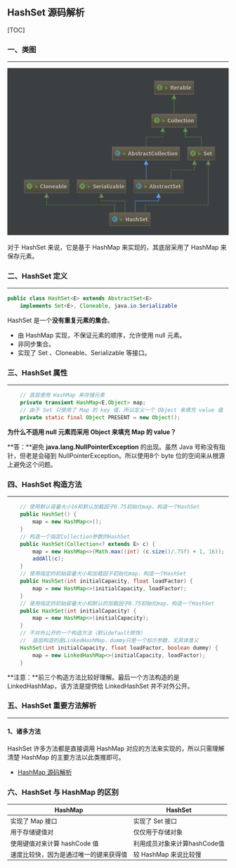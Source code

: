 ## HashSet 源码解析

[TOC]

### 一、类图

-------------------------

![HashSet 类图](../image/_005.png)

对于 HashSet 来说，它是基于 HashMap 来实现的，其底层采用了 HashMap 来保存元素。



### 二、HashSet 定义

---------------------------------------

```java
public class HashSet<E> extends AbstractSet<E>
    implements Set<E>, Cloneable, java.io.Serializable
```

HashSet 是一个**没有重复元素的集合**。

- 由 HashMap 实现，不保证元素的顺序，允许使用 null 元素。
- 非同步集合。
- 实现了 Set 、Cloneable、Serializable 等接口。



### 三、HashSet 属性

---------------------

```java
	// 底层使用 HashMap 来存储元素
	private transient HashMap<E,Object> map;
	// 由于 Set 只使用了 Map 的 key 值，所以定义一个 Object 来填充 value 值
    private static final Object PRESENT = new Object();
```

**为什么不适用 null 元素而采用 Object 来填充 Map 的 value？**

**答：**避免 **java.lang.NullPointerException** 的出现。虽然 Java 号称没有指针，但老是会碰到 NullPointerException。所以使用8个 byte 位的空间来从根源上避免这个问题。



### 四、HashSet 构造方法

----------------------------

```java
	// 使用默认容量大小16和默认加载因子0.75初始化map，构造一个HashSet 
    public HashSet() {
        map = new HashMap<>();
    }
	// 构造一个指定Collection参数的HashSet
    public HashSet(Collection<? extends E> c) {
        map = new HashMap<>(Math.max((int) (c.size()/.75f) + 1, 16));
        addAll(c);
    }
	// 使用指定的初始容量大小和加载因子初始化map，构造一个HashSet
    public HashSet(int initialCapacity, float loadFactor) {
        map = new HashMap<>(initialCapacity, loadFactor);
    }
	// 使用指定的初始容量大小和默认的加载因子0.75初始化map，构造一个HashSet
    public HashSet(int initialCapacity) {
        map = new HashMap<>(initialCapacity);
    }
	// 不对外公开的一个构造方法（默认default修饰）
	//  底层构造的是LinkedHashMap，dummy只是一个标示参数，无具体意义
    HashSet(int initialCapacity, float loadFactor, boolean dummy) {
        map = new LinkedHashMap<>(initialCapacity, loadFactor);
    }
```

**注意：**前三个构造方法比较好理解。最后一个方法构造的是 LinkedHashMap，该方法是提供给 LinkedHashSet 并不对外公开。



### 五、HashSet 重要方法解析

----------------------------------

#### 1、诸多方法

HashSet 许多方法都是直接调用 HashMap 对应的方法来实现的，所以只需理解清楚 HashMap 的主要方法以此类推即可。

* [HashMap 源码解析](https://github.com/FunriLy/AlgorithmDemo/blob/master/docs/HashMap%20%E6%BA%90%E7%A0%81%E8%A7%A3%E6%9E%90.md)



### 六、HashSet 与 HashMap 的区别

| HashMap             | HashSet            |
| ------------------- | ------------------ |
| 实现了 Map 接口          | 实现了 Set 接口         |
| 用于存储键值对             | 仅仅用于存储对象           |
| 使用键值对来计算 hashCode 值 | 利用成员对象来计算hashCode值 |
| 速度比较快，因为是通过唯一的键来获得值 | 较 HashMap 来说比较慢    |

